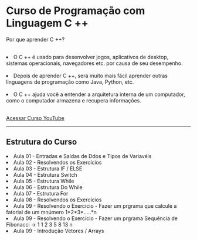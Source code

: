 #   Curso de  Programação com Linguagem C ++

  Por que aprender C ++? <br><br>
<li>O C ++ é usado para desenvolver jogos, aplicativos de desktop, sistemas operacionais, navegadores etc. por causa de seu desempenho.</li><br>
<li>Depois de aprender C ++, será muito mais fácil aprender outras linguagens de programação como Java, Python, etc.</li><br>
<li>O C ++ ajuda você a entender a arquitetura interna de um computador, como o computador armazena e recupera informações.</li><br>

<a href="https://www.youtube.com/watch?v=yHbFhAyOqZQ" target="_blank"> Acessar Curso YouTube</a>

<hr>
<h2> Estrutura do Curso</h2>

<li>Aula 01 - Entradas e Saídas de Ddos e Tipos de Variavéis </li>
<li>Aula 02 - Resolvendos os Exercícios </li>
<li>Aula 03 - Estrutura IF / ELSE </li>
<li>Aula 04 - Estrutura Switch </li>
<li>Aula 05 - Estrutura While </li>
<li>Aula 06 - Estrutura Do While </li>
<li>Aula 07 - Estrutura  For</li>
<li>Aula 08 - Resolvendos os Exercícios </li>
<li>Aula 09 - Resolvendo o Exercício - Fazer um prgrama que calcule a fatorial de um mnúmero 1*2*3*.....*n </li>
<li>Aula 09 - Resolvendo o Exercício - Fazer um prgrama Sequência de Fibonacci -> 1 1 2 3 5 8 13 n  </li>
<li>Aula 09 - Introdução Vetores / Arrays </li>
